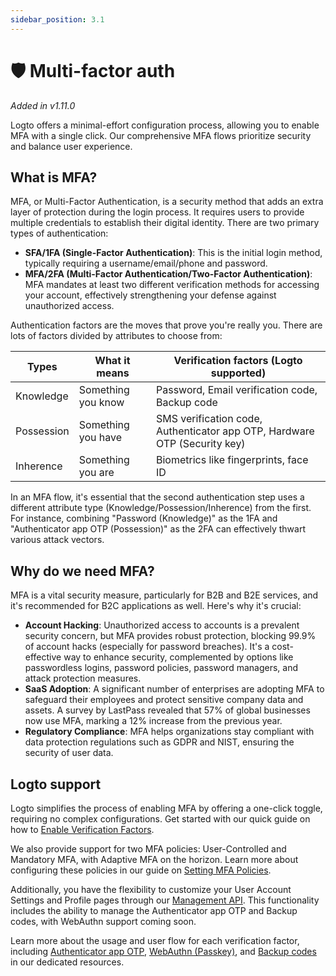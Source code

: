```yaml
---
sidebar_position: 3.1
---
```


# 🛡️ Multi-factor auth

_Added in v1.11.0_

Logto offers a minimal-effort configuration process, allowing you to enable MFA with a single click. Our comprehensive MFA flows prioritize security and balance user experience.

## What is MFA?

MFA, or Multi-Factor Authentication, is a security method that adds an extra layer of protection during the login process. It requires users to provide multiple credentials to establish their digital identity. There are two primary types of authentication:

- **SFA/1FA (Single-Factor Authentication)**: This is the initial login method, typically requiring a username/email/phone and password.
- **MFA/2FA (Multi-Factor Authentication/Two-Factor Authentication)**: MFA mandates at least two different verification methods for accessing your account, effectively strengthening your defense against unauthorized access.

Authentication factors are the moves that prove you're really you. There are lots of factors divided by attributes to choose from:

| Types      | What it means      | Verification factors (Logto supported)                                    |
| ---------- | ------------------ | ------------------------------------------------------------------------- |
| Knowledge  | Something you know | Password, Email verification code, Backup code                            |
| Possession | Something you have | SMS verification code, Authenticator app OTP, Hardware OTP (Security key) |
| Inherence  | Something you are  | Biometrics like fingerprints, face ID                                     |

In an MFA flow, it's essential that the second authentication step uses a different attribute type (Knowledge/Possession/Inherence) from the first. For instance, combining "Password (Knowledge)" as the 1FA and "Authenticator app OTP (Possession)" as the 2FA can effectively thwart various attack vectors.

## Why do we need MFA?

MFA is a vital security measure, particularly for B2B and B2E services, and it's recommended for B2C applications as well. Here's why it's crucial:

- **Account Hacking**: Unauthorized access to accounts is a prevalent security concern, but MFA provides robust protection, blocking 99.9% of account hacks (especially for password breaches). It's a cost-effective way to enhance security, complemented by options like passwordless logins, password policies, password managers, and attack protection measures.
- **SaaS Adoption**: A significant number of enterprises are adopting MFA to safeguard their employees and protect sensitive company data and assets. A survey by LastPass revealed that 57% of global businesses now use MFA, marking a 12% increase from the previous year.
- **Regulatory Compliance**: MFA helps organizations stay compliant with data protection regulations such as GDPR and NIST, ensuring the security of user data.

## Logto support

Logto simplifies the process of enabling MFA by offering a one-click toggle, requiring no complex configurations. Get started with our quick guide on how to [Enable Verification Factors](./config-mfa).

We also provide support for two MFA policies: User-Controlled and Mandatory MFA, with Adaptive MFA on the horizon. Learn more about configuring these policies in our guide on [Setting MFA Policies](./config-mfa).

Additionally, you have the flexibility to customize your User Account Settings and Profile pages through our [Management API](/docs/recipes/interact-with-management-api/). This functionality includes the ability to manage the Authenticator app OTP and Backup codes, with WebAuthn support coming soon.

Learn more about the usage and user flow for each verification factor, including [Authenticator app OTP](./authenticator-app-otp), [WebAuthn (Passkey)](./webauthn), and [Backup codes](./backup-code) in our dedicated resources.
